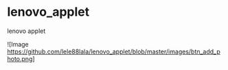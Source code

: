 # lenovo_applet
lenovo applet

![Image https://github.com/lele88lala/lenovo_applet/blob/master/images/btn_add_photo.png]
